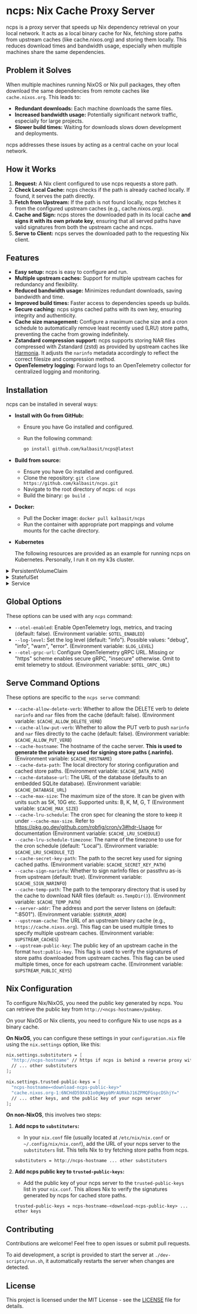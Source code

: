 # ncps: Nix Cache Proxy Server

ncps is a proxy server that speeds up Nix dependency retrieval on your local network. It acts as a local binary cache for Nix, fetching store paths from upstream caches (like cache.nixos.org) and storing them locally. This reduces download times and bandwidth usage, especially when multiple machines share the same dependencies.

## Problem it Solves

When multiple machines running NixOS or Nix pull packages, they often download the same dependencies from remote caches like `cache.nixos.org`. This leads to:

- **Redundant downloads:** Each machine downloads the same files.
- **Increased bandwidth usage:** Potentially significant network traffic, especially for large projects.
- **Slower build times:** Waiting for downloads slows down development and deployments.

ncps addresses these issues by acting as a central cache on your local network.

## How it Works

1. **Request:** A Nix client configured to use ncps requests a store path.
1. **Check Local Cache:** ncps checks if the path is already cached locally. If found, it serves the path directly.
1. **Fetch from Upstream:** If the path is not found locally, ncps fetches it from the configured upstream caches (e.g., cache.nixos.org).
1. **Cache and Sign:** ncps stores the downloaded path in its local cache **and signs it with its own private key**, ensuring that all served paths have valid signatures from both the upstream cache and ncps.
1. **Serve to Client:** ncps serves the downloaded path to the requesting Nix client.

## Features

- **Easy setup:** ncps is easy to configure and run.
- **Multiple upstream caches:** Support for multiple upstream caches for redundancy and flexibility.
- **Reduced bandwidth usage:** Minimizes redundant downloads, saving bandwidth and time.
- **Improved build times:** Faster access to dependencies speeds up builds.
- **Secure caching:** ncps signs cached paths with its own key, ensuring integrity and authenticity.
- **Cache size management:** Configure a maximum cache size and a cron schedule to automatically remove least recently used (LRU) store paths, preventing the cache from growing indefinitely.
- **Zstandard compression support:** ncps supports storing NAR files compressed with Zstandard (zstd) as provided by upstream caches like [Harmonia](https://github.com/nix-community/harmonia). It adjusts the `narinfo` metadata accordingly to reflect the correct filesize and compression method.
- **OpenTelemetry logging:** Forward logs to an OpenTelemetry collector for centralized logging and monitoring.

## Installation

ncps can be installed in several ways:

<!--- **Pre-built binaries:**

  - Download the latest release for your platform from the [release page](https://github.com/kalbasit/ncps/releases).
  - Extract the binary and place it in your desired location.
  - Make it executable.-->

- **Install with Go from GitHub:**

  - Ensure you have Go installed and configured.

  - Run the following command:

    ```bash
    go install github.com/kalbasit/ncps@latest
    ```

- **Build from source:**

  - Ensure you have Go installed and configured.
  - Clone the repository: `git clone https://github.com/kalbasit/ncps.git`
  - Navigate to the root directory of ncps: `cd ncps`
  - Build the binary: `go build .`

- **Docker:**

  - Pull the Docker image: `docker pull kalbasit/ncps`
  - Run the container with appropriate port mappings and volume mounts for the cache directory.

- **Kubernetes**

  The following resources are provided as an example for running ncps on Kubernetes. Personally, I run it on my k3s cluster.

<details>
<summary>PersistentVolumeClaim</summary>

```yaml
apiVersion: v1
kind: PersistentVolumeClaim
metadata:
  name: nix-cache
  labels:
    app: nix-cache
    tier: proxy
spec:
  accessModes:
    - ReadWriteOnce
  resources:
    requests:
      storage: 20Gi
```

</details>

<details>
<summary>StatefulSet</summary>

```yaml
apiVersion: apps/v1
kind: StatefulSet
metadata:
  name: nix-cache
  labels:
    app: nix-cache
    tier: proxy
spec:
  replicas: 1
  selector:
    matchLabels:
      app: nix-cache
      tier: proxy
  template:
    metadata:
      labels:
        app: nix-cache
        tier: proxy
    spec:
      initContainers:
        - image: alpine:latest
          name: create-directories
          args:
            - /bin/sh
            - -c
            - "mkdir -m 0755 -p /storage/var && mkdir -m 0700 -p /storage/var/ncps && mkdir -m 0700 -p /storage/var/ncps/db"
          volumeMounts:
            - name: nix-cache-persistent-storage
              mountPath: /storage
        - image: kalbasit/ncps:latest # NOTE: It's recommended to use a tag here!
          name: migrate-database
          args:
            - /bin/dbmate
            - --url=sqlite:/storage/var/ncps/db/db.sqlite
            - migrate
            - up
          volumeMounts:
            - name: nix-cache-persistent-storage
              mountPath: /storage
      containers:
        - image: kalbasit/ncps:latest # NOTE: It's recommended to use a tag here!
          name: nix-cache
          args:
            - /bin/ncps
            - serve
            - --cache-hostname=nix-cache.yournetwork.local # TODO: Replace with your own hostname
            - --cache-data-path=/storage
            - --cache-database-url=sqlite:/storage/var/ncps/db/db.sqlite
            - --upstream-cache=https://cache.nixos.org
            - --upstream-cache=https://nix-community.cachix.org
            - --upstream-public-key=cache.nixos.org-1:6NCHdD59X431o0gWypbMrAURkbJ16ZPMQFGspcDShjY=
            - --upstream-public-key=nix-community.cachix.org-1:mB9FSh9qf2dCimDSUo8Zy7bkq5CX+/rkCWyvRCYg3Fs=
          ports:
            - containerPort: 8501
              name: http-web
          volumeMounts:
            - name: nix-cache-persistent-storage
              mountPath: /storage
      volumes:
        - name: nix-cache-persistent-storage
          persistentVolumeClaim:
            claimName: nix-cache
```

</details>

<details>
<summary>Service</summary>

```yaml
apiVersion: v1
kind: Service
metadata:
  name: nix-cache
  labels:
    app: nix-cache
    tier: proxy
spec:
  type: ClusterIP
  ports:
    - name: http-web
      port: 8501
  selector:
    app: nix-cache
    tier: proxy
```

</details>

## Global Options

These options can be used with any `ncps` command:

- `--otel-enabled`: Enable OpenTelemetry logs, metrics, and tracing (default: false). (Environment variable: `$OTEL_ENABLED`)
- `--log-level`: Set the log level (default: "info"). Possible values: "debug", "info", "warn", "error". (Environment variable: `$LOG_LEVEL`)
- `--otel-grpc-url`: Configure OpenTelemetry gRPC URL. Missing or "https" scheme enables secure gRPC, "insecure" otherwise. Omit to emit telemetry to stdout. (Environment variable: `$OTEL_GRPC_URL`)

## Serve Command Options

These options are specific to the `ncps serve` command:

- `--cache-allow-delete-verb`: Whether to allow the DELETE verb to delete `narinfo` and `nar` files from the cache (default: false). (Environment variable: `$CACHE_ALLOW_DELETE_VERB`)
- `--cache-allow-put-verb`: Whether to allow the PUT verb to push `narinfo` and `nar` files directly to the cache (default: false). (Environment variable: `$CACHE_ALLOW_PUT_VERB`)
- `--cache-hostname`: The hostname of the cache server. **This is used to generate the private key used for signing store paths (.narinfo).** (Environment variable: `$CACHE_HOSTNAME`)
- `--cache-data-path`: The local directory for storing configuration and cached store paths. (Environment variable: `$CACHE_DATA_PATH`)
- `--cache-database-url`: The URL of the database (defaults to an embedded SQLite database). (Environment variable: `$CACHE_DATABASE_URL`)
- `--cache-max-size`: The maximum size of the store. It can be given with units such as 5K, 10G etc. Supported units: B, K, M, G, T (Environment variable: `$CACHE_MAX_SIZE`)
- `--cache-lru-schedule`: The cron spec for cleaning the store to keep it under `--cache-max-size`. Refer to https://pkg.go.dev/github.com/robfig/cron/v3#hdr-Usage for documentation (Environment variable: `$CACHE_LRU_SCHEDULE`)
- `--cache-lru-schedule-timezone`: The name of the timezone to use for the cron schedule (default: "Local"). (Environment variable: `$CACHE_LRU_SCHEDULE_TZ`)
- `--cache-secret-key-path`: The path to the secret key used for signing cached paths. (Environment variable: `$CACHE_SECRET_KEY_PATH`)
- `--cache-sign-narinfo`: Whether to sign narInfo files or passthru as-is from upstream (default: true). (Environment variable: `$CACHE_SIGN_NARINFO`)
- `--cache-temp-path`: The path to the temporary directory that is used by the cache to download NAR files (default: `os.TempDir()`). (Environment variable: `$CACHE_TEMP_PATH`)
- `--server-addr`: The address and port the server listens on (default: ":8501"). (Environment variable: `$SERVER_ADDR`)
- `--upstream-cache`: The URL of an upstream binary cache (e.g., `https://cache.nixos.org`). This flag can be used multiple times to specify multiple upstream caches. (Environment variable: `$UPSTREAM_CACHES`)
- `--upstream-public-key`: The public key of an upstream cache in the format `host:public-key`. This flag is used to verify the signatures of store paths downloaded from upstream caches. This flag can be used multiple times, once for each upstream cache. (Environment variable: `$UPSTREAM_PUBLIC_KEYS`)

## Nix Configuration

To configure Nix/NixOS, you need the public key generated by ncps. You can retrieve the public key from `http://<ncps-hostname>/pubkey`.

On your NixOS or Nix clients, you need to configure Nix to use ncps as a binary cache.

**On NixOS**, you can configure these settings in your `configuration.nix` file using the `nix.settings` option, like this:

```nix
nix.settings.substituters = [
  "http://ncps-hostname" // https if ncps is behind a reverse proxy with HTTPS support; You may also need to specify a port.
  // ... other substituters
];

nix.settings.trusted-public-keys = [
  "ncps-hostname=<download-ncps-public-key>"
  "cache.nixos.org-1:6NCHdD59X431o0gWypbMrAURkbJ16ZPMQFGspcDShjY="
  // ... other keys, and the public key of your ncps server
];
```

**On non-NixOS**, this involves two steps:

1. **Add ncps to `substituters`:**

   - In your `nix.conf` file (usually located at `/etc/nix/nix.conf` or `~/.config/nix/nix.conf`), add the URL of your ncps server to the `substituters` list. This tells Nix to try fetching store paths from ncps.

   ```
   substituters = http://ncps-hostname ... other substituters
   ```

1. **Add ncps public key to `trusted-public-keys`:**

   - Add the public key of your ncps server to the `trusted-public-keys` list in your `nix.conf`. This allows Nix to verify the signatures generated by ncps for cached store paths.

   ```
   trusted-public-keys = ncps-hostname-<download-ncps-public-key> ... other keys
   ```

## Contributing

Contributions are welcome! Feel free to open issues or submit pull requests.

To aid development, a script is provided to start the server at `./dev-scripts/run.sh`, it automatically restarts the server when changes are detected.

## License

This project is licensed under the MIT License - see the [LICENSE](/LICENSE) file for details.

